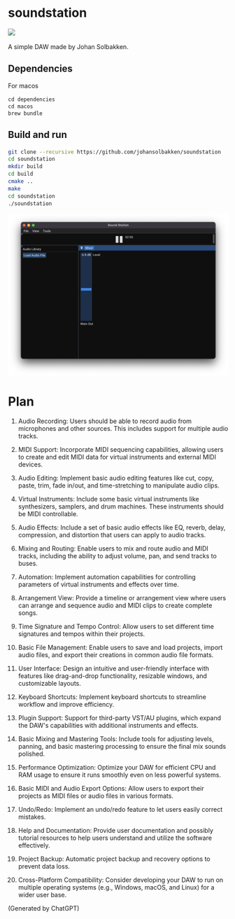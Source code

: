 # soundstation

![](https://flat.badgen.net/github/license/johansolbakken/soundstation/?label=LICENSE)

A simple DAW made by Johan Solbakken.

## Dependencies
For macos
~~~
cd dependencies
cd macos
brew bundle
~~~

## Build and run

~~~bash
git clone --recursive https://github.com/johansolbakken/soundstation
cd soundstation
mkdir build
cd build
cmake ..
make
cd soundstation
./soundstation
~~~

![](images/v4fader.png)

# Plan

1. Audio Recording: Users should be able to record audio from microphones and other sources. This includes support for multiple audio tracks.

1. MIDI Support: Incorporate MIDI sequencing capabilities, allowing users to create and edit MIDI data for virtual instruments and external MIDI devices.

1. Audio Editing: Implement basic audio editing features like cut, copy, paste, trim, fade in/out, and time-stretching to manipulate audio clips.

1. Virtual Instruments: Include some basic virtual instruments like synthesizers, samplers, and drum machines. These instruments should be MIDI controllable.

1. Audio Effects: Include a set of basic audio effects like EQ, reverb, delay, compression, and distortion that users can apply to audio tracks.

1. Mixing and Routing: Enable users to mix and route audio and MIDI tracks, including the ability to adjust volume, pan, and send tracks to buses.

1. Automation: Implement automation capabilities for controlling parameters of virtual instruments and effects over time.

1. Arrangement View: Provide a timeline or arrangement view where users can arrange and sequence audio and MIDI clips to create complete songs.

1. Time Signature and Tempo Control: Allow users to set different time signatures and tempos within their projects.

1. Basic File Management: Enable users to save and load projects, import audio files, and export their creations in common audio file formats.

1. User Interface: Design an intuitive and user-friendly interface with features like drag-and-drop functionality, resizable windows, and customizable layouts.

1. Keyboard Shortcuts: Implement keyboard shortcuts to streamline workflow and improve efficiency.

1. Plugin Support: Support for third-party VST/AU plugins, which expand the DAW's capabilities with additional instruments and effects.

1. Basic Mixing and Mastering Tools: Include tools for adjusting levels, panning, and basic mastering processing to ensure the final mix sounds polished.

1. Performance Optimization: Optimize your DAW for efficient CPU and RAM usage to ensure it runs smoothly even on less powerful systems.

1. Basic MIDI and Audio Export Options: Allow users to export their projects as MIDI files or audio files in various formats.

1. Undo/Redo: Implement an undo/redo feature to let users easily correct mistakes.

1. Help and Documentation: Provide user documentation and possibly tutorial resources to help users understand and utilize the software effectively.

1. Project Backup: Automatic project backup and recovery options to prevent data loss.

1. Cross-Platform Compatibility: Consider developing your DAW to run on multiple operating systems (e.g., Windows, macOS, and Linux) for a wider user base.

(Generated by ChatGPT)
